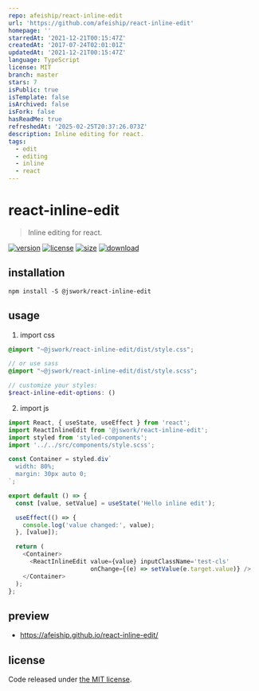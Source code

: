```yaml
---
repo: afeiship/react-inline-edit
url: 'https://github.com/afeiship/react-inline-edit'
homepage: ''
starredAt: '2021-12-21T00:15:47Z'
createdAt: '2017-07-24T02:01:01Z'
updatedAt: '2021-12-21T00:15:47Z'
language: TypeScript
license: MIT
branch: master
stars: 7
isPublic: true
isTemplate: false
isArchived: false
isFork: false
hasReadMe: true
refreshedAt: '2025-02-25T20:37:26.073Z'
description: Inline editing for react.
tags:
  - edit
  - editing
  - inline
  - react
---
```


# react-inline-edit
> Inline editing for react.

[![version][version-image]][version-url]
[![license][license-image]][license-url]
[![size][size-image]][size-url]
[![download][download-image]][download-url]

## installation
```shell
npm install -S @jswork/react-inline-edit
```

## usage
1. import css
  ```scss
  @import "~@jswork/react-inline-edit/dist/style.css";

  // or use sass
  @import "~@jswork/react-inline-edit/dist/style.scss";

  // customize your styles:
  $react-inline-edit-options: ()
  ```
2. import js
  ```js
  import React, { useState, useEffect } from 'react';
  import ReactInlineEdit from '@jswork/react-inline-edit';
  import styled from 'styled-components';
  import '../../src/components/style.scss';

  const Container = styled.div`
    width: 80%;
    margin: 30px auto 0;
  `;

  export default () => {
    const [value, setValue] = useState('Hello inline edit');

    useEffect(() => {
      console.log('value changed:', value);
    }, [value]);

    return (
      <Container>
        <ReactInlineEdit value={value} inputClassName='test-cls'
                         onChange={(e) => setValue(e.target.value)} />
      </Container>
    );
  };

  ```

## preview
- https://afeiship.github.io/react-inline-edit/

## license
Code released under [the MIT license](https://github.com/afeiship/react-inline-edit/blob/master/LICENSE.txt).

[version-image]: https://img.shields.io/npm/v/@jswork/react-inline-edit
[version-url]: https://npmjs.org/package/@jswork/react-inline-edit

[license-image]: https://img.shields.io/npm/l/@jswork/react-inline-edit
[license-url]: https://github.com/afeiship/react-inline-edit/blob/master/LICENSE.txt

[size-image]: https://img.shields.io/bundlephobia/minzip/@jswork/react-inline-edit
[size-url]: https://github.com/afeiship/react-inline-edit/blob/master/dist/react-inline-edit.min.js

[download-image]: https://img.shields.io/npm/dm/@jswork/react-inline-edit
[download-url]: https://www.npmjs.com/package/@jswork/react-inline-edit
